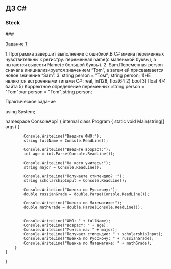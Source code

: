 ## ДЗ C#

### Steck

###[<p>Задание 1</p>](https://github.com/MariaMayskaya/-/blob/main/%D1%80%D1%8B%D0%B1%D0%B0/Program1.cs)

1.Программа завершит выполнение с ошибкой.В C# имена переменных чувствительны к регистру. переменная name(с маленькой буквы), а пытаются вывести Name(с большой буквы).
2. Sam.Переменная person сначала инициализируется значением “Tom”, а затем ей присваивается новое значение “Sam”.
3.  string person = "Том";
string person;
1)НЕ являются встроенными типами C# :real, int128, float64
2) bool
3) float
4)4 байта
5) Корректное определение переменных :string person = "Tom";var person = "Tom";string person;

<p>Практическое задание </p>
using System;

namespace ConsoleApp1
{
    internal class Program
    {
        static void Main(string[] args)
        {



            Console.WriteLine("Введите ФИО:");
            string fullName = Console.ReadLine();

            Console.WriteLine("Введите возраст:");
            int age = int.Parse(Console.ReadLine());

            Console.WriteLine("На кого учитесь:");
            string major = Console.ReadLine();

            Console.WriteLine("Получаете стипендию? :");
            string scholarshipInput = Console.ReadLine();

            Console.WriteLine("Оценка по Русскому:");
            double russianGrade = double.Parse(Console.ReadLine());

            Console.WriteLine("Оценка по Математике:");
            double mathGrade = double.Parse(Console.ReadLine());


            Console.WriteLine("ФИО: " + fullName);
            Console.WriteLine("Возраст: " + age);
            Console.WriteLine("Учится на: " + major);
            Console.WriteLine("Получает стипендию: " + scholarshipInput);
            Console.WriteLine("Оценка по Русскому: " + russianGrade);
            Console.WriteLine("Оценка по Математике: " + mathGrade);
        }
    }
}


